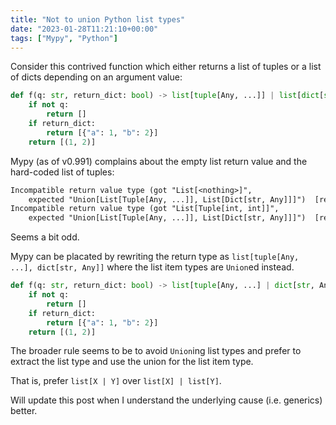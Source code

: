 ```yaml
---
title: "Not to union Python list types"
date: "2023-01-28T11:21:10+00:00"
tags: ["Mypy", "Python"]
---
```


Consider this contrived function which either returns a list of tuples or a list
of dicts depending on an argument value:

```py
def f(q: str, return_dict: bool) -> list[tuple[Any, ...]] | list[dict[str, Any]]:
    if not q:
        return []
    if return_dict:
        return [{"a": 1, "b": 2}]
    return [(1, 2)]
```

Mypy (as of v0.991) complains about the empty list return value and the
hard-coded list of tuples:

```txt
Incompatible return value type (got "List[<nothing>]",
    expected "Union[List[Tuple[Any, ...]], List[Dict[str, Any]]]")  [return-value]
Incompatible return value type (got "List[Tuple[int, int]]",
    expected "Union[List[Tuple[Any, ...]], List[Dict[str, Any]]]")  [return-value]
```

Seems a bit odd.

Mypy can be placated by rewriting the return type as
`list[tuple[Any, ...], dict[str, Any]]` where the list item types are `Union`ed
instead.

```py
def f(q: str, return_dict: bool) -> list[tuple[Any, ...] | dict[str, Any]]:
    if not q:
        return []
    if return_dict:
        return [{"a": 1, "b": 2}]
    return [(1, 2)]
```

The broader rule seems to be to avoid `Union`ing list types and prefer to
extract the list type and use the union for the list item type.

That is, prefer `list[X | Y]` over `list[X] | list[Y]`.

Will update this post when I understand the underlying cause (i.e. generics)
better.
